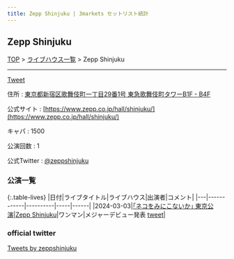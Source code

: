```yaml
---
title: Zepp Shinjuku | 3markets セットリスト統計
---
```

## Zepp Shinjuku

[TOP](/setlist/) > [ライブハウス一覧](livehouses.html) > Zepp Shinjuku

___

<a href="https://twitter.com/share?ref_src=twsrc%5Etfw" data-text="3markets[ ]セットリスト > Zepp Shinjuku" class="twitter-share-button" data-via="3markets" data-hashtags="3markets" data-related="3markets" data-show-count="false">Tweet</a>

住所
:    <a href="https://www.google.co.jp/maps/search/%E6%9D%B1%E4%BA%AC%E9%83%BD%E6%96%B0%E5%AE%BF%E5%8C%BA%E6%AD%8C%E8%88%9E%E4%BC%8E%E7%94%BA%E4%B8%80%E4%B8%81%E7%9B%AE29%E7%95%AA1%E5%8F%B7%20%E6%9D%B1%E6%80%A5%E6%AD%8C%E8%88%9E%E4%BC%8E%E7%94%BA%E3%82%BF%E3%83%AF%E3%83%BCB1F%20-%20B4F" rel="noopener noreferrer" target="_blank">東京都新宿区歌舞伎町一丁目29番1号 東急歌舞伎町タワーB1F - B4F</a>

公式サイト
:    [https://www.zepp.co.jp/hall/shinjuku/](https://www.zepp.co.jp/hall/shinjuku/)

キャパ
:    1500

公演回数
: 1


公式Twitter
: <a href="https://twitter.com/zeppshinjuku">@zeppshinjuku</a>


### 公演一覧

{:.table-lives}
|日付|ライブタイトル|ライブハウス|出演者|コメント|
|---|------------|----------|-----|------|
|<span class="nowrap">2024-03-03</span>|[｢ネコをみにこないか｣ 東京公演](live108.html)|[Zepp Shinjuku](livehouse072.html)|ワンマン|メジャーデビュー発表 [tweet](https://twitter.com/3markets/status/1764265814885339622)|




### official twitter

<a class="twitter-timeline" href="https://twitter.com/zeppshinjuku?ref_src=twsrc%5Etfw">Tweets by zeppshinjuku</a> <script async src="https://platform.twitter.com/widgets.js" charset="utf-8"></script>


<script async src="https://platform.twitter.com/widgets.js" charset="utf-8"></script>